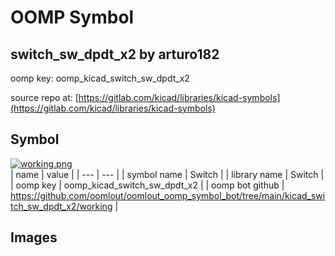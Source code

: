 # OOMP Symbol  
## switch_sw_dpdt_x2  by arturo182  
  
oomp key: oomp_kicad_switch_sw_dpdt_x2  
  
source repo at: [https://gitlab.com/kicad/libraries/kicad-symbols](https://gitlab.com/kicad/libraries/kicad-symbols)  
## Symbol  
  
[![working.png](working_600.png)](working.png)  
| name | value | 
| --- | --- | 
| symbol name | Switch | 
| library name | Switch | 
| oomp key | oomp_kicad_switch_sw_dpdt_x2 | 
| oomp bot github | https://github.com/oomlout/oomlout_oomp_symbol_bot/tree/main/kicad_switch_sw_dpdt_x2/working | 
## Images  

